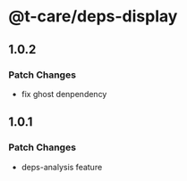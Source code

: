 # @t-care/deps-display

## 1.0.2

### Patch Changes

- fix ghost denpendency

## 1.0.1

### Patch Changes

- deps-analysis feature
